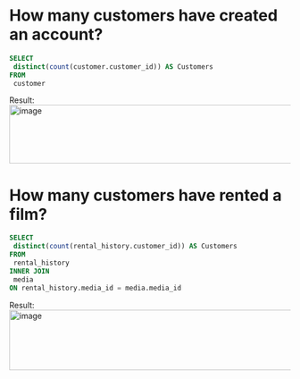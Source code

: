 # How many customers have created an account?
````sql
SELECT
 distinct(count(customer.customer_id)) AS Customers
FROM
 customer
````
Result:
<img width="713" height="105" alt="image" src="https://github.com/user-attachments/assets/f99912f6-b389-4150-8a75-0f7e944a7e96" />


# How many customers have rented a film?
````sql
SELECT
 distinct(count(rental_history.customer_id)) AS Customers 
FROM
 rental_history
INNER JOIN
 media
ON rental_history.media_id = media.media_id
````
Result:
<img width="716" height="108" alt="image" src="https://github.com/user-attachments/assets/f0380171-a652-49f5-903e-a89e07e38724" />
